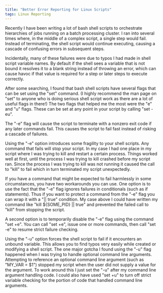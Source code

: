 ```yaml
--- 
title: "Better Error Reporting for Linux Scripts"
tags: Linux Reporting
---
```

Recently I have been writing a lot of bash shell scripts to orchestrate hierarchies of jobs running on a batch processing cluster. I ran into several times where, in the middle of a complex script, a single step would fail. Instead of terminating, the shell script would continue executing, causing a cascade of confusing errors in subsequent steps.

Incidentally, many of these failures were due to typos I had made in shell script variable names. By default if the shell sees a variable that is not bound it resolves it to a blank string instead of throwing an error, which can cause havoc if that value is required for a step or later steps to execute correctly.

After some searching, I found that bash shell scripts have several flags that can be set using the "set" command. (I highly recommend the man page on "set" to anyone who is doing serious shell script work as there are a lot of useful flags in there!) The two flags that helped me the most were the "e" and "u" flags. These can be set at any point in your script by calling "set -eu".

The "-e" flag will cause the script to terminate with a nonzero exit code if any later commands fail. This causes the script to fail fast instead of risking a cascade of failures.

Using the "-e" option introduces some fragility to your shell scripts. Any command that fails will stop your script. In my case I had one place in my script where I was trying to kill and restart a certain process. Things worked well at first, until the process I was trying to kill crashed before my script ran. Since the process I was trying to kill was not running it caused the call to "kill" to fail which in turn terminated my script unexpectedly.

If you have a command that might be expected to fail harmlessly in some circumstances, you have two workarounds you can use. One option is to use the fact that the "-e" flag ignores failures in conditionals (such as if statements). Thus if you want to protect a command from the "-e" flag you can wrap it with a "\|\| true" condition. My case above I could have written my command like "kill ${SOME_PID} \|\| true" and prevented the failed call to "kill" from stopping the script.

A second option is to temporarily disable the "-e" flag using the command "set +e". You can call "set +e", issue one or more commands, then call "set -e" to resume strict failure checking.

Using the "-u" option forces the shell script to fail if it encounters an unbound variable. This allows you to find typos very easily while created or modifying a shell script. The one major gotcha I found using the "-u" flag happened when I was trying to handle optional command line arguments. Attempting to reference an optional command line argument (such as "MY_VAR = $1") stopped my script when the user did not supply a value for the argument. To work around this I just set the "-u" after my command line argument handling code. I could also have used "set +u" to turn off strict variable checking for the portion of code that handled command line arguments.